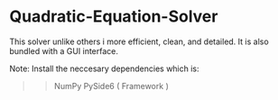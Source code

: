 # Quadratic-Equation-Solver
This solver unlike others i more efficient, clean, and detailed. It is also bundled with a GUI interface.

Note: Install the neccesary dependencies which is:

>> NumPy
>> PySide6 ( Framework )
